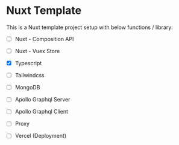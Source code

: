 # Nuxt Template
This is a Nuxt template project setup with below functions / library:
- [ ] Nuxt - Composition API
- [ ] Nuxt - Vuex Store
- [x] Typescript
- [ ] Tailwindcss
- [ ] MongoDB
- [ ] Apollo Graphql Server
- [ ] Apollo Graphql Client
- [ ] Proxy
- [ ] Vercel (Deployment)


